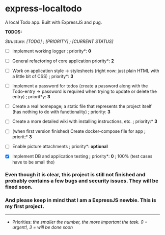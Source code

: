 # express-localtodo
A local Todo app. Built with ExpressJS and pug.

**TODOS:**

*Structure: [TODO] ; [PRIORITY] ; [CURRENT STATUS]*

- [ ] Implement working logger ; priority*: **0**
- [ ] General refactoring of core application priority*: **2**
- [ ] Work on application style -> stylesheets (right now: just plain HTML with a little bit of CSS) ; priority*: **3**
- [ ] Implement a password for todos (create a password along with the Todo-entry -> password is required when trying to update or delete the entry)
; priorit*y: **3**
- [ ] Create a real homepage; a static file that represents the project itself (has nothing to do with functionality) ; priority: **3**
- [ ] Create a more detailed wiki with installing instructions, etc. 
; priority:* **3**
- [ ] (when first version finished) Create docker-compose file for app
; priorit:* **3**
- [ ] Enable picture attachments ; priority*: **optional**


- [x] Implement DB and application testing ; priority*: **0** ; 100% (test cases have to be small tho)


### Even though it is clear, this project is still not finished and probably contains a few bugs and security issues. They will be fixed soon.

### And please keep in mind that I am a ExpressJS newbie. This is my first project.


---
* Priorities:
*the smaller the number, the more important the task. 0 = urgent!, 3 = will be done soon*

